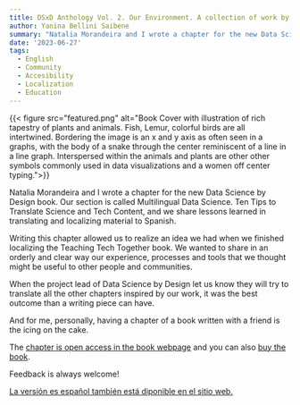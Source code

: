 ```yaml
---
title: DSxD Anthology Vol. 2. Our Environment. A collection of work by data designers, artists, and scientists 
author: Yanina Bellini Saibene
summary: "Natalia Morandeira and I wrote a chapter for the new Data Science by Design book. Our section is called Multilingual Data Science. Ten Tips to Translate Science and Tech Content, and we share lessons learned in translating and localizing material to Spanish."
date: '2023-06-27'
tags:
  - English
  - Community
  - Accesibility
  - Localization
  - Education
---
```


{{< figure src="featured.png" alt="Book Cover with illustration of rich tapestry of plants and animals. Fish, Lemur, colorful birds are all intertwined.  Bordering the image is an x and y axis as often seen in a graphs, with the body of a snake through the center reminiscent of a line in a line graph. Interspersed within the animals and plants are other other symbols commonly used in data visualizations and a women off center typing.">}}

Natalia Morandeira and I wrote a chapter for the new Data Science by Design book. Our section is called Multilingual Data Science. Ten Tips to Translate Science and Tech Content, and we share lessons learned in translating and localizing material to Spanish.

Writing this chapter allowed us to realize an idea we had when we finished localizing the Teaching Tech Together book.  We wanted to share in an orderly and clear way our experience, processes and tools that we thought might be useful to other people and communities. 

When the project lead of Data Science by Design let us know they will try to translate all the other chapters inspired by our work, it was the best outcome than a writing piece can have. 

And for me, personally, having a chapter of a book written with a friend is the icing on the cake. 

The [chapter is open access in the book webpage](http://datasciencebydesign.org/blog/multilingual-data-science) and you can also [buy the book](https://www.lulu.com/shop/kelsey-campbell-and-cathryn-ploehn-and-nancy-smith-and-julia-evans/our-environment/paperback/product-z6dgkz.html?page=1&pageSize=4).

Feedback is always welcome!

[La versión es español también está diponible en el sitio web.](http://datasciencebydesign.org/blog/ciencia-de-datos-multilingue)